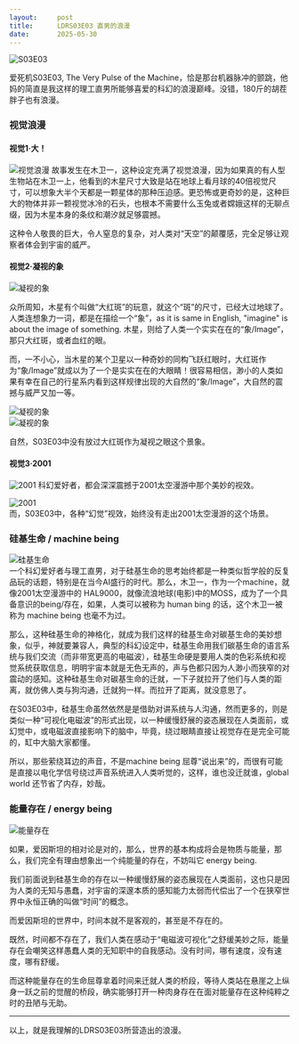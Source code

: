 ```yaml
---
layout:     post
title:      LDRS03E03 直男的浪漫
date:       2025-05-30
---
```

![S03E03](/images/202505/S03E03.png)


爱死机S03E03, The Very Pulse of the Machine，恰是那台机器脉冲的颤跳，他妈的简直是我这样的理工直男所能够喜爱的科幻的浪漫巅峰。没错，180斤的胡茬胖子也有浪漫。

### 视觉浪漫  
#### 视觉1·大！  

![视觉浪漫](/images/202505/S03E03-big.jpg)
故事发生在木卫一，这种设定充满了视觉浪漫，因为如果真的有人型生物站在木卫一上，他看到的木星尺寸大致是站在地球上看月球的40倍视觉尺寸，可以想象大半个天都是一颗星体的那种压迫感。更恐怖或更奇妙的是，这种巨大的物体并非一颗视觉冰冷的石头，也根本不需要什么玉兔或者嫦娥这样的无聊点缀，因为木星本身的条纹和潮汐就足够震撼。  

这种令人敬畏的巨大，令人窒息的复杂，对人类对“天空”的颠覆感，完全足够让观察者体会到宇宙的威严。  


#### 视觉2·凝视的象  
![凝视的象](/images/202505/S03E03-eye-hubble.jpg)

众所周知，木星有个叫做“大红斑”的玩意，就这个“斑”的尺寸，已经大过地球了。人类连想象力一词，都是在描绘一个“象”，as it is same in English, "imagine" is about the image of something. 木星，则给了人类一个实实在在的“象/Image”，那只大红斑，或者血红的眼。

而，一不小心，当木星的某个卫星以一种奇妙的同构飞跃红眼时，大红斑作为“象/Image”就成以为了一个是实实在在的大眼睛！很容易相信，渺小的人类如果有幸在自己的行星系内看到这样规律出现的大自然的“象/Image”，大自然的震撼与威严又加一等。

![凝视的象](/images/202505/S03E03-eye.jpg)  
![凝视的象](/images/202505/S03E03-eye2.jpg)

自然，S03E03中没有放过大红斑作为凝视之眼这个景象。

#### 视觉3·2001

![2001](/images/202505/S03E03-2001.jpg)
科幻爱好者，都会深深震撼于2001太空漫游中那个美妙的视效。

![2001](/images/202505/S03E03-2001-2.jpg)  
而，S03E03中，各种“幻觉”视效，始终没有走出2001太空漫游的这个场景。

### 硅基生命 / machine being

![硅基生命](/images/202505/S03E03-mb.jpg)  
一个科幻爱好者与理工直男，对于硅基生命的思考始终都是一种类似哲学般的反复品玩的话题，特别是在当今AI盛行的时代。那么，木卫一，作为一个machine，就像2001太空漫游中的 HAL9000，就像流浪地球(电影)中的MOSS，成为了一个具备意识的being/存在，如果，人类可以被称为 human bing 的话，这个木卫一被称为 machine being 也毫不为过。

那么，这种硅基生命的神格化，就成为我们这样的硅基生命对碳基生命的美妙想象，似乎，神就要兼容人，典型的科幻设定中，硅基生命用我们碳基生命的语言系统与我们交流（而非带宽更高的电磁波），硅基生命硬是要用人类的色彩系统和视觉系统获取信息，明明宇宙本就是无色无声的，声与色都只因为人渺小而狭窄的对震动的感知。这种硅基生命对碳基生命的迁就，一下子就拉开了他们与人类的距离，就仿佛人类与狗沟通，迁就狗一样。而拉开了距离，就没意思了。

在S03E03中，硅基生命虽然依然是是借助对讲系统与人沟通，然而更多的，则是类似一种“可视化电磁波”的形式出现，以一种缓慢舒展的姿态展现在人类面前，或幻觉中，或电磁波直接影响下的脑中，毕竟，绕过眼睛直接让视觉存在是完全可能的，缸中大脑大家都懂。

所以，那些萦绕耳边的声音，不是machine being 屈尊“说出来”的，而很有可能是直接以电化学信号绕过声音系统进入人类听觉的，这样，谁也没迁就谁，global world 还节省了内存，妙哉。

### 能量存在 / energy being

![能量存在](/images/202505/S03E03-eb-1.jpg)  

如果，爱因斯坦的相对论是对的，那么，世界的基本构成将会是物质与能量，那么，我们完全有理由想象出一个纯能量的存在，不妨叫它 energy being.

我们前面说到硅基生命的存在以一种缓慢舒展的姿态展现在人类面前，这也只是因为人类的无知与愚蠢，对宇宙的深邃本质的感知能力太弱而代偿出了一个在狭窄世界中永恒正确的叫做“时间”的概念。

而爱因斯坦的世界中，时间本就不是客观的，甚至是不存在的。

既然，时间都不存在了，我们人类在感动于“电磁波可视化”之舒缓美妙之际，能量存在会嘲笑这样愚蠢人类的无知职中的自我感动。没有时间，哪有速度，没有速度，哪有舒缓。

而这种能量存在的生命屈尊拿着时间来迁就人类的桥段，等待人类站在悬崖之上纵身一跃之前的觉醒的桥段，确实能够打开一种肉身存在在面对能量存在这种纯粹之时的丑陋与无助。


---

以上，就是我理解的LDRS03E03所营造出的浪漫。
